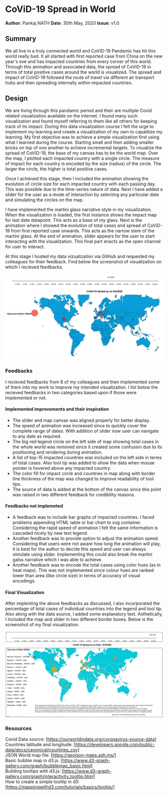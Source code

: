 # CoViD-19 Spread in World

**Author**: Pankaj NATH
**Date**: 30th May, 2020
**Issue**: v1.0
  
## Summary  
  
We all live in a truly connected world and CoViD-19 Pandamic has hit this world really bad. It all started with first reported case from China on the new year's eve and has impacted countries from every corner of this world. Through this animation and associated data, the spread of CoViD-19 in terms of total positive cases around the world is visualized. The spread and impact of CoViD-19 followed the route of travel via different air transport hubs and then spreading internally within impacted countries.  
  
  
## Design  
  
We are living through this pandamic period and their are multiple Covid related visualization available on the internet. I found many such visualization and found myself referring to them like all others for keeping track of its impact. During this data visualization course I felt the urge to implement my learning and create a visualization of my own to capatilize my learning. My first objective was to achieve a simple visualization first using what I learned during the course. Starting small and then adding smaller bricks on top of one another to achieve incremental targets. To visualize the spread of CoViD-19, the base of my canvas has to be the world map. Over the map, I plotted each impacted country with a single circle. The measure of impact for each country is encoded by the size (radius) of the circle. The larger the circle, the higher is total positive cases.  
  
Once I achieved this stage, then I included the animation showing the evolution of circle size for each impacted country with each passing day. This was possible due to the time-series nature of data. Next I have added a slider for the user as a mode of interaction by selecting any particular date and simulating the circles on the map.  
  
I have implemented the martini glass narrative style in my visualization. When the visualization is loaded, the first instance shows the impact map for last date datapoint. This acts as a base of my glass. Next is the animation where I showed the evolution of total cases and spread of CoViD-19 from first reported case onwards. This acts as the narrow stem of the martini glass. At the end of animation, slider appears for the user to start interacting with the visualization. This final part enacts as the open channel for user to interact.  
  
At this stage I hosted my data vizualization via GitHub and requested my colleagues for their feedback. Find below the screenshot of visualization on which I recieved feedbacks.  
  
![](images/Capture_html_1.JPG)  
  
### Feedbacks  
I recieved feedbacks from 8 of my colleagues and then implemented some of them into my work to improve my intended visualization. I list below the recieved feedbacks in two categories based upon if those were implemented or not.  
  
#### Implemented improvements and their inspiration  
* The slider and map canvas was aligned properly for better display.  
* The speed of animation was increased since to quickly cover the complete range of dates. With addition of slider now user can navigate to any date as required.  
* The big red legend circle on the left side of map showing total cases in the whole world was removed since it created some confusion due to its positioning and rendering during animation.  
* A list of top-15 impacted countries was included on the left side in terms of total cases. Also tool tip was added to show the data when mouse pointer is hovered above any impacted country.  
* The color fill for impact circle and countries in map along with border line thickness of the map was changed to improve readability of tool tips.  
* The source of data is added at the bottom of the canvas since this point was raised in two different feedback for credibility reasons.  
  
#### Feedbacks not implemeted  
* A feedback was to include bar graphs of impacted countries. I faced problems appending HTML table or bar chart to svg container. Considering the rapid speed of animation I felt the same information is cascaded nicely by new text legend.  
* Another feedback was to provide option to adjust the animation speed. Considering that users were not aware how long the animation will play, it is best for the author to decide this speed and user can always simulate using slider. Implementing this could also break the martini galss narrative which I was able to achieve.  
* Another feedback was to encode the total cases using color hues (as in heat maps). This was not implemented since colour hues are ranked lower than area (like circle size) in terms of accuracy of visual encodings.  

#### Final Visualization  
After implenting the above feedbacks as discussed, I also incorporated the percentage of total cases of individual countries into the legend and tool tip. Also along with the data source, I added  some explanatory text. Asthetically, I included the map and slider in two different border boxes. Below is the screenshot of my final visualization.  
  
![](images/Capture_html_final.JPG)  

### Resources  
Covid Data source: [https://ourworldindata.org/coronavirus-source-data]  
Countries latitude and longitude: [https://developers.google.com/public-data/docs/canonical/countries_csv]  
JSON World map file: [https://geojson-maps.ash.ms/]  
Basic bubble map in d3.js: [https://www.d3-graph-gallery.com/graph/bubblemap_basic.html]  
Building tooltips with d3.js: [https://www.d3-graph-gallery.com/graph/interactivity_tooltip.html]  
How to create a simple tooltip in d3: [https://mappingwithd3.com/tutorials/basics/tooltip/]
